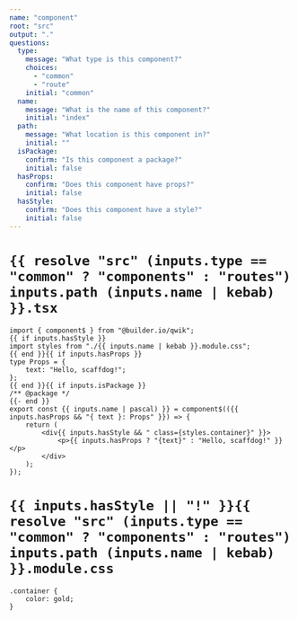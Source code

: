 ```yaml
---
name: "component"
root: "src"
output: "."
questions:
  type:
    message: "What type is this component?"
    choices:
      - "common"
      - "route"
    initial: "common"
  name:
    message: "What is the name of this component?"
    initial: "index"
  path:
    message: "What location is this component in?"
    initial: ""
  isPackage:
    confirm: "Is this component a package?"
    initial: false
  hasProps:
    confirm: "Does this component have props?"
    initial: false
  hasStyle:
    confirm: "Does this component have a style?"
    initial: false
---
```


# `{{ resolve "src" (inputs.type == "common" ? "components" : "routes") inputs.path (inputs.name | kebab) }}.tsx`

```
import { component$ } from "@builder.io/qwik";
{{ if inputs.hasStyle }}
import styles from "./{{ inputs.name | kebab }}.module.css";
{{ end }}{{ if inputs.hasProps }}
type Props = {
	text: "Hello, scaffdog!";
};
{{ end }}{{ if inputs.isPackage }}
/** @package */
{{- end }}
export const {{ inputs.name | pascal) }} = component$(({{ inputs.hasProps && "{ text }: Props" }}) => {
	return (
		<div{{ inputs.hasStyle && " class={styles.container}" }}>
			<p>{{ inputs.hasProps ? "{text}" : "Hello, scaffdog!" }}</p>
		</div>
	);
});

```

# `{{ inputs.hasStyle || "!" }}{{ resolve "src" (inputs.type == "common" ? "components" : "routes") inputs.path (inputs.name | kebab) }}.module.css`

```
.container {
	color: gold;
}

```
